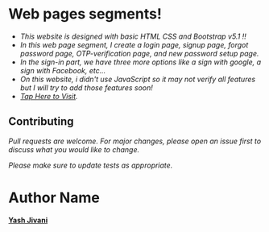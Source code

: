 # Web pages segments!

- *This website is designed with basic HTML CSS and Bootstrap v5.1 !!*
- *In this web page segment, I create a login page, signup page, forgot password page, OTP-verification page, and new password setup page.*
- *In the sign-in part, we have three more options like a sign with google, a sign with Facebook, etc...*
- *On this website, i didn't use JavaScript so it may not verify all features but I will try to add those features soon!*
- *[Tap Here to Visit](https://fervent-franklin-6c29b2.netlify.app/index.html).*
## Contributing

*Pull requests are welcome. For major changes, please open an issue first to discuss what you would like to change.*


 *Please make sure to update tests as appropriate.*

# Author Name
**[Yash Jivani](https://github.com/yash-jivani)**
